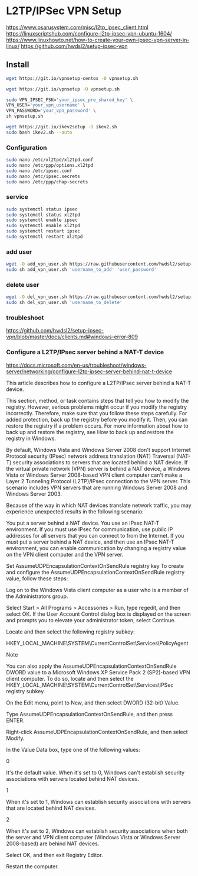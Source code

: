 # L2TP/IPSec VPN Setup
https://www.osarusystem.com/misc/l2tp_ipsec_client.html
https://linuxscriptshub.com/configure-l2tp-ipsec-vpn-ubuntu-1604/
https://www.linuxhowto.net/how-to-create-your-own-ipsec-vpn-server-in-linux/
https://github.com/hwdsl2/setup-ipsec-vpn


## Install
```sh
wget https://git.io/vpnsetup-centos -O vpnsetup.sh

wget https://git.io/vpnsetup -O vpnsetup.sh

sudo VPN_IPSEC_PSK='your_ipsec_pre_shared_key' \
VPN_USER='your_vpn_username' \
VPN_PASSWORD='your_vpn_password' \
sh vpnsetup.sh

wget https://git.io/ikev2setup -O ikev2.sh
sudo bash ikev2.sh --auto

```

### Configuration
```sh
sudo nano /etc/xl2tpd/xl2tpd.conf
sudo nano /etc/ppp/options.xl2tpd
sudo nano /etc/ipsec.conf
sudo nano /etc/ipsec.secrets
sudo nano /etc/ppp/chap-secrets
```

### service
```sh
sudo systemctl status ipsec
sudo systemctl status xl2tpd
sudo systemctl enable ipsec
sudo systemctl enable xl2tpd
sudo systemctl restart ipsec
sudo systemctl restart xl2tpd
```

### add user
```sh
wget -O add_vpn_user.sh https://raw.githubusercontent.com/hwdsl2/setup-ipsec-vpn/master/extras/add_vpn_user.sh
sudo sh add_vpn_user.sh 'username_to_add' 'user_password'
```

### delete user
```sh
wget -O del_vpn_user.sh https://raw.githubusercontent.com/hwdsl2/setup-ipsec-vpn/master/extras/del_vpn_user.sh
sudo sh del_vpn_user.sh 'username_to_delete'
```


### troubleshoot
https://github.com/hwdsl2/setup-ipsec-vpn/blob/master/docs/clients.md#windows-error-809


### Configure a L2TP/IPsec server behind a NAT-T device

https://docs.microsoft.com/en-us/troubleshoot/windows-server/networking/configure-l2tp-ipsec-server-behind-nat-t-device


This article describes how to configure a L2TP/IPsec server behind a NAT-T device.


This section, method, or task contains steps that tell you how to modify the registry. However, serious problems might occur if you modify the registry incorrectly. Therefore, make sure that you follow these steps carefully. For added protection, back up the registry before you modify it. Then, you can restore the registry if a problem occurs. For more information about how to back up and restore the registry, see How to back up and restore the registry in Windows.

By default, Windows Vista and Windows Server 2008 don't support Internet Protocol security (IPsec) network address translation (NAT) Traversal (NAT-T) security associations to servers that are located behind a NAT device. If the virtual private network (VPN) server is behind a NAT device, a Windows Vista or Windows Server 2008-based VPN client computer can't make a Layer 2 Tunneling Protocol (L2TP)/IPsec connection to the VPN server. This scenario includes VPN servers that are running Windows Server 2008 and Windows Server 2003.

Because of the way in which NAT devices translate network traffic, you may experience unexpected results in the following scenario:

You put a server behind a NAT device.
You use an IPsec NAT-T environment.
If you must use IPsec for communication, use public IP addresses for all servers that you can connect to from the Internet. If you must put a server behind a NAT device, and then use an IPsec NAT-T environment, you can enable communication by changing a registry value on the VPN client computer and the VPN server.

Set AssumeUDPEncapsulationContextOnSendRule registry key
To create and configure the AssumeUDPEncapsulationContextOnSendRule registry value, follow these steps:

Log on to the Windows Vista client computer as a user who is a member of the Administrators group.

Select Start > All Programs > Accessories > Run, type regedit, and then select OK. If the User Account Control dialog box is displayed on the screen and prompts you to elevate your administrator token, select Continue.

Locate and then select the following registry subkey:

HKEY_LOCAL_MACHINE\SYSTEM\CurrentControlSet\Services\PolicyAgent

 Note

You can also apply the AssumeUDPEncapsulationContextOnSendRule DWORD value to a Microsoft Windows XP Service Pack 2 (SP2)-based VPN client computer. To do so, locate and then select the HKEY_LOCAL_MACHINE\SYSTEM\CurrentControlSet\Services\IPSec registry subkey.

On the Edit menu, point to New, and then select DWORD (32-bit) Value.

Type AssumeUDPEncapsulationContextOnSendRule, and then press ENTER.

Right-click AssumeUDPEncapsulationContextOnSendRule, and then select Modify.

In the Value Data box, type one of the following values:

0

It's the default value. When it's set to 0, Windows can't establish security associations with servers located behind NAT devices.

1

When it's set to 1, Windows can establish security associations with servers that are located behind NAT devices.

2

When it's set to 2, Windows can establish security associations when both the server and VPN client computer (Windows Vista or Windows Server 2008-based) are behind NAT devices.

Select OK, and then exit Registry Editor.

Restart the computer.
